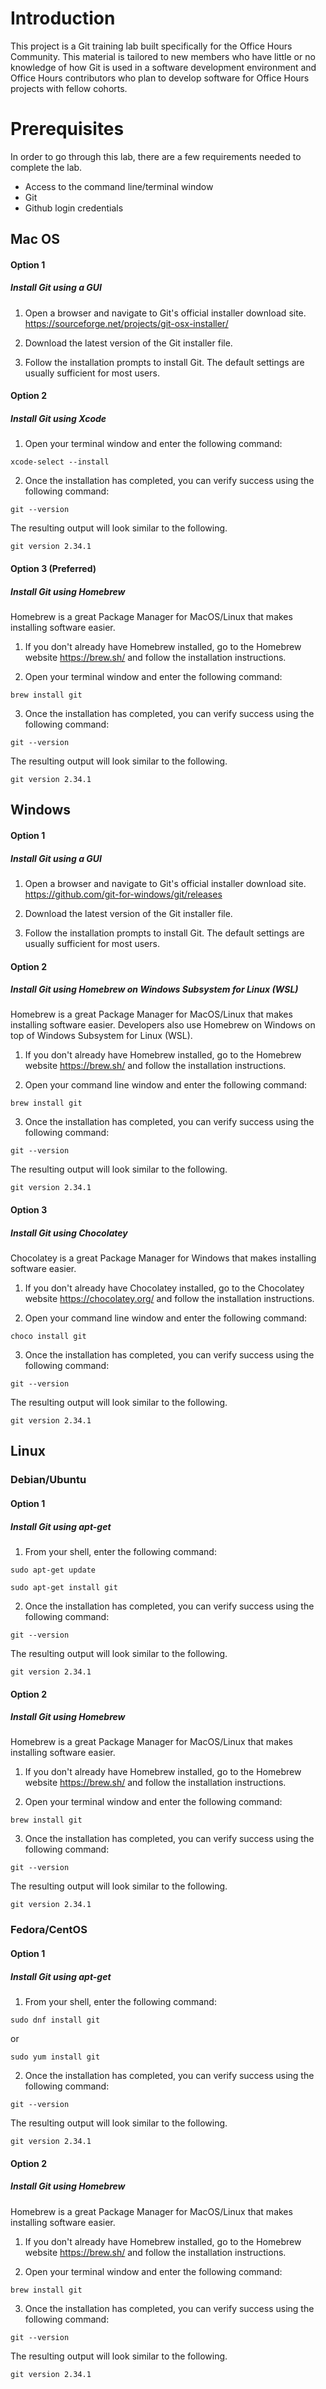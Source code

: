 # Introduction
This project is a Git training lab built specifically for the Office Hours Community. This material is tailored to new members who have little or no knowledge of how Git is used in a software development environment and Office Hours contributors who plan to develop software for Office Hours projects with fellow cohorts.

# Prerequisites
In order to go through this lab, there are a few requirements needed to complete the lab.

* Access to the command line/terminal window
* Git
* Github login credentials


## Mac OS
#### Option 1
##### Install Git using a GUI
1. Open a browser and navigate to Git's official installer download site. https://sourceforge.net/projects/git-osx-installer/

2. Download the latest version of the Git installer file.

3. Follow the installation prompts to install Git. The default settings are usually sufficient for most users.

#### Option 2
##### Install Git using Xcode
1. Open your terminal window and enter the following command:
```
xcode-select --install
```
2. Once the installation has completed, you can verify success using the following command:
```
git --version
```
The resulting output will look similar to the following.
```
git version 2.34.1
```

#### Option 3 (Preferred)
##### Install Git using Homebrew
Homebrew is a great Package Manager for MacOS/Linux that makes installing software easier.
1. If you don't already have Homebrew installed, go to the Homebrew website https://brew.sh/ and follow the installation instructions.

2. Open your terminal window and enter the following command:
```
brew install git
```

3. Once the installation has completed, you can verify success using the following command:
```
git --version
```
The resulting output will look similar to the following.
```
git version 2.34.1
```

## Windows
#### Option 1
##### Install Git using a GUI
1. Open a browser and navigate to Git's official installer download site. https://github.com/git-for-windows/git/releases

2. Download the latest version of the Git installer file.

3. Follow the installation prompts to install Git. The default settings are usually sufficient for most users.

#### Option 2
##### Install Git using Homebrew on Windows Subsystem for Linux (WSL)
Homebrew is a great Package Manager for MacOS/Linux that makes installing software easier. Developers also use Homebrew on Windows on top of Windows Subsystem for Linux (WSL).
1. If you don't already have Homebrew installed, go to the Homebrew website https://brew.sh/ and follow the installation instructions.

2. Open your command line window and enter the following command:
```
brew install git
```

3. Once the installation has completed, you can verify success using the following command:
```
git --version
```
The resulting output will look similar to the following.
```
git version 2.34.1
```

#### Option 3
##### Install Git using Chocolatey
Chocolatey is a great Package Manager for Windows that makes installing software easier.
1. If you don't already have Chocolatey installed, go to the Chocolatey website https://chocolatey.org/ and follow the installation instructions.

2. Open your command line window and enter the following command:
```
choco install git
```

3. Once the installation has completed, you can verify success using the following command:
```
git --version
```
The resulting output will look similar to the following.
```
git version 2.34.1
```
## Linux
### Debian/Ubuntu
#### Option 1
##### Install Git using apt-get
1. From your shell, enter the following command:
```
sudo apt-get update
```
```
sudo apt-get install git
```
2. Once the installation has completed, you can verify success using the following command:
```
git --version
```
The resulting output will look similar to the following.
```
git version 2.34.1
```

#### Option 2
##### Install Git using Homebrew
Homebrew is a great Package Manager for MacOS/Linux that makes installing software easier.
1. If you don't already have Homebrew installed, go to the Homebrew website https://brew.sh/ and follow the installation instructions.

2. Open your terminal window and enter the following command:
```
brew install git
```

3. Once the installation has completed, you can verify success using the following command:
```
git --version
```
The resulting output will look similar to the following.
```
git version 2.34.1
```

### Fedora/CentOS
#### Option 1
##### Install Git using apt-get
1. From your shell, enter the following command:
```
sudo dnf install git
```
or
```
sudo yum install git
```
2. Once the installation has completed, you can verify success using the following command:
```
git --version
```
The resulting output will look similar to the following.
```
git version 2.34.1
```
#### Option 2
##### Install Git using Homebrew
Homebrew is a great Package Manager for MacOS/Linux that makes installing software easier.
1. If you don't already have Homebrew installed, go to the Homebrew website https://brew.sh/ and follow the installation instructions.

2. Open your terminal window and enter the following command:
```
brew install git
```

3. Once the installation has completed, you can verify success using the following command:
```
git --version
```
The resulting output will look similar to the following.
```
git version 2.34.1
```
